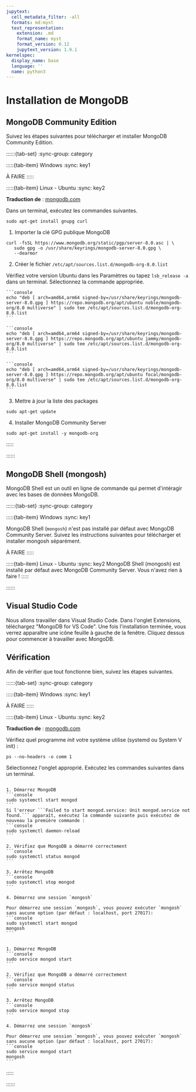 ```yaml
---
jupytext:
  cell_metadata_filter: -all
  formats: md:myst
  text_representation:
    extension: .md
    format_name: myst
    format_version: 0.12
    jupytext_version: 1.9.1
kernelspec:
  display_name: base
  language: ''
  name: python3
---
```


# Installation de MongoDB


## MongoDB Community Edition

Suivez les étapes suivantes pour télécharger et installer MongoDB Community Edition.
   
::::::{tab-set}
:sync-group: category

:::::{tab-item} Windows
:sync: key1

À FAIRE
:::::

:::::{tab-item} Linux - Ubuntu
:sync: key2

**Traduction de** : [mongodb.com](https://www.mongodb.com/docs/manual/tutorial/install-mongodb-on-ubuntu/)

Dans un terminal, exécutez les commandes suivantes.

```console
sudo apt-get install gnupg curl

```
1. Importer la clé GPG publique MongoDB

```console
curl -fsSL https://www.mongodb.org/static/pgp/server-8.0.asc | \
   sudo gpg -o /usr/share/keyrings/mongodb-server-8.0.gpg \
   --dearmor
```
2. Créer le fichier `/etc/apt/sources.list.d/mongodb-org-8.0.list`

Vérifiez votre version Ubuntu dans les Paramètres ou tapez `lsb_release -a` dans un terminal. Sélectionnez la commande appropriée.

````{tab} Ubuntu 24.04 (Noble)
```console
echo "deb [ arch=amd64,arm64 signed-by=/usr/share/keyrings/mongodb-server-8.0.gpg ] https://repo.mongodb.org/apt/ubuntu noble/mongodb-org/8.0 multiverse" | sudo tee /etc/apt/sources.list.d/mongodb-org-8.0.list￼
```
````
````{tab} Ubuntu 22.04 (Jammy)
```console
echo "deb [ arch=amd64,arm64 signed-by=/usr/share/keyrings/mongodb-server-8.0.gpg ] https://repo.mongodb.org/apt/ubuntu jammy/mongodb-org/8.0 multiverse" | sudo tee /etc/apt/sources.list.d/mongodb-org-8.0.list
```
````
````{tab} Ubuntu 20.04 (Focal)
```console
echo "deb [ arch=amd64,arm64 signed-by=/usr/share/keyrings/mongodb-server-8.0.gpg ] https://repo.mongodb.org/apt/ubuntu focal/mongodb-org/8.0 multiverse" | sudo tee /etc/apt/sources.list.d/mongodb-org-8.0.list
```
````

3. Mettre à jour la liste des packages

```console
sudo apt-get update
```
4. Installer MongoDB Community Server

```console
sudo apt-get install -y mongodb-org
```

:::::

::::::

## MongoDB Shell (mongosh)

MongoDB Shell est un outil en ligne de commande qui permet d'intéragir avec les bases de données MongoDB.

::::::{tab-set}
:sync-group: category

:::::{tab-item} Windows
:sync: key1

MongoDB Shell (`mongosh`) n'est pas installé par défaut avec MongoDB Community Server. Suivez les instructions suivantes pour télécharger et installer mongosh séparément.

À FAIRE
:::::

:::::{tab-item} Linux - Ubuntu
:sync: key2
MongoDB Shell (mongosh) est installé par défaut avec MongoDB Community Server. Vous n'avez rien à faire !
:::::

::::::

## Visual Studio Code

Nous allons travailler dans Visual Studio Code. Dans l'onglet Extensions, téléchargez "MongoDB for VS Code". Une fois l'installation terminée, vous verrez apparaître une icône feuille à gauche de la fenêtre. Cliquez dessus pour commencer à travailler avec MongoDB.

## Vérification

Afin de vérifier que tout fonctionne bien, suivez les étapes suivantes. 

::::::{tab-set}
:sync-group: category

:::::{tab-item} Windows
:sync: key1

À FAIRE
:::::

:::::{tab-item} Linux - Ubuntu
:sync: key2

**Traduction de** : [mongodb.com](https://www.mongodb.com/docs/manual/tutorial/install-mongodb-on-ubuntu/)

Vérifiez quel programme *init* votre système utilise (systemd ou System V init) :
```console
ps --no-headers -o comm 1
``` 

Sélectionnez l'onglet approprié. Exécutez les commandes suivantes dans un terminal.

````{tab} systemd (systemctl)

1. Démarrez MongoDB
```console
sudo systemctl start mongod
```
Si l'erreur ```Failed to start mongod.service: Unit mongod.service not found.``` apparaît, exécutez la commande suivante puis exécutez de nouveau la première commande :
```console
sudo systemctl daemon-reload
```

2. Vérifiez que MongoDB a démarré correctement
```console
sudo systemctl status mongod
```

3. Arrêtez MongoDB
```console
sudo systemctl stop mongod
```

4. Démarrez une session `mongosh`  

Pour démarrez une session `mongosh`, vous pouvez exécuter `mongosh` sans aucune option (par défaut : localhost, port 27017):
```console
sudo systemctl start mongod
mongosh
```
````
````{tab} System V init (service)

1. Démarrez MongoDB
```console
sudo service mongod start
```

2. Vérifiez que MongoDB a démarré correctement
```console
sudo service mongod status
```

3. Arrêtez MongoDB
```console
sudo service mongod stop
```

4. Démarrez une session `mongosh`  

Pour démarrez une session `mongosh`, vous pouvez exécuter `mongosh` sans aucune option (par défaut : localhost, port 27017):
```console
sudo service mongod start
mongosh
```
````
:::::

::::::
